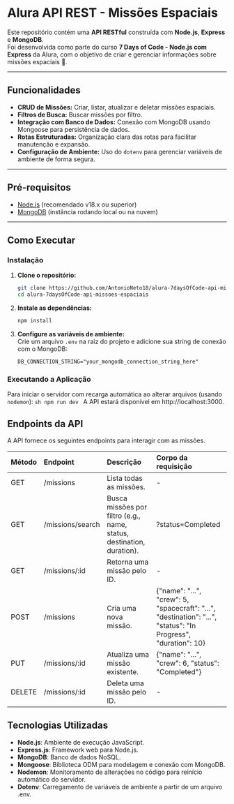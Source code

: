 # Alura API REST - Missões Espaciais

Este repositório contém uma **API RESTful** construída com **Node.js**, **Express** e **MongoDB**.  
Foi desenvolvida como parte do curso **7 Days of Code - Node.js com Express** da Alura, com o objetivo de criar e gerenciar informações sobre missões espaciais 🚀.

---

## Funcionalidades

- **CRUD de Missões:** Criar, listar, atualizar e deletar missões espaciais.  
- **Filtros de Busca:** Buscar missões por filtro.  
- **Integração com Banco de Dados:** Conexão com MongoDB usando Mongoose para persistência de dados.  
- **Rotas Estruturadas:** Organização clara das rotas para facilitar manutenção e expansão.  
- **Configuração de Ambiente:** Uso do `dotenv` para gerenciar variáveis de ambiente de forma segura.

---

## Pré-requisitos

- [Node.js](https://nodejs.org/) (recomendado v18.x ou superior)  
- [MongoDB](https://www.mongodb.com/) (instância rodando local ou na nuvem)

---

## Como Executar

### Instalação

1. **Clone o repositório:**  
    ```sh
    git clone https://github.com/AntonioNeto18/alura-7daysOfCode-api-missoes-espaciais.git
    cd alura-7daysOfCode-api-missoes-espaciais
    ```

2. **Instale as dependências:**  
    ```sh
    npm install
    ```

3. **Configure as variáveis de ambiente:**  
    Crie um arquivo `.env` na raiz do projeto e adicione sua string de conexão com o MongoDB:
    ```env
    DB_CONNECTION_STRING="your_mongodb_connection_string_here"
    ```

### Executando a Aplicação

Para iniciar o servidor com recarga automática ao alterar arquivos (usando `nodemon`):
    ```sh
    npm run dev
    ```
A API estará disponível em http://localhost:3000.

## Endpoints da API 
A API fornece os seguintes endpoints para interagir com as missões. 
 
| Método | Endpoint | Descrição | Corpo da requisição |
| :----- | :-------------------- | :------------------------------- | :------------------------------- | 
| GET | /missions | Lista todas as missões.         | - | 
| GET | /missions/search | Busca missões por filtro (e.g., name, status, destination, duration). | ?status=Completed | 
| GET | /missions/:id | Retorna uma missão pelo ID. | - | 
| POST | /missions | Cria uma nova missão. | {"name": "...", "crew": 5, "spacecraft": "...", "destination": "...", "status": "In Progress", "duration": 10} | 
| PUT | /missions/:id | Atualiza uma missão existente. | {"name": "...", "crew": 6, "status": "Completed"} | 
| DELETE| /missions/:id | Deleta uma missão pelo ID. | - |

## Tecnologias Utilizadas
- **Node.js**: Ambiente de execução JavaScript. 
- **Express.js**: Framework web para Node.js. 
- **MongoDB**: Banco de dados NoSQL. 
- **Mongoose**: Biblioteca ODM para modelagem e conexão com MongoDB. 
- **Nodemon**: Monitoramento de alterações no código para reinício automático do servidor. 
- **Dotenv**: Carregamento de variáveis de ambiente a partir de um arquivo .env.